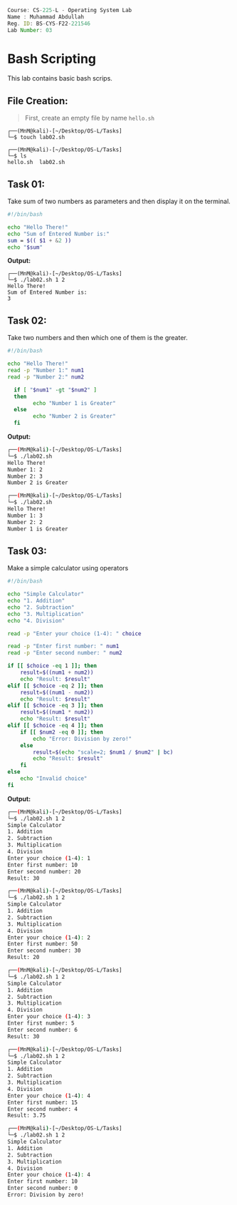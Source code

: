 ```jsx
Course: CS-225-L - Operating System Lab
Name : Muhammad Abdullah
Reg. ID: BS-CYS-F22-221546
Lab Number: 03
```

# Bash Scripting

This lab contains basic bash scrips.

## File Creation:
> First, create an empty file by name `hello.sh`

```console
┌──(MnM@kali)-[~/Desktop/OS-L/Tasks]
└─$ touch lab02.sh

┌──(MnM@kali)-[~/Desktop/OS-L/Tasks]
└─$ ls
hello.sh  lab02.sh
```

## Task 01:

Take sum of two numbers as parameters and then display it on the terminal.

```bash
#!/bin/bash

echo "Hello There!"
echo "Sum of Entered Number is:"
sum = $(( $1 + &2 ))
echo "$sum"
```

**Output:**

```console
┌──(MnM@kali)-[~/Desktop/OS-L/Tasks]
└─$ ./lab02.sh 1 2
Hello There!
Sum of Entered Number is:
3
```

## Task 02:

Take two numbers and then which one of them is the greater.

```bash
#!/bin/bash

echo "Hello There!"
read -p "Number 1:" num1
read -p "Number 2:" num2

  if [ "$num1" -gt "$num2" ]
  then
        echo "Number 1 is Greater"
  else
        echo "Number 2 is Greater"
  fi
```

**Output:**

```bash
┌──(MnM@kali)-[~/Desktop/OS-L/Tasks]
└─$ ./lab02.sh
Hello There!
Number 1: 2
Number 2: 3
Number 2 is Greater

┌──(MnM@kali)-[~/Desktop/OS-L/Tasks]
└─$ ./lab02.sh
Hello There!
Number 1: 3
Number 2: 2
Number 1 is Greater
```

## Task 03:

Make a simple calculator using operators

```bash
#!/bin/bash

echo "Simple Calculator"
echo "1. Addition"
echo "2. Subtraction"
echo "3. Multiplication"
echo "4. Division"

read -p "Enter your choice (1-4): " choice

read -p "Enter first number: " num1
read -p "Enter second number: " num2

if [[ $choice -eq 1 ]]; then
    result=$((num1 + num2))
    echo "Result: $result"
elif [[ $choice -eq 2 ]]; then
    result=$((num1 - num2))
    echo "Result: $result"
elif [[ $choice -eq 3 ]]; then
    result=$((num1 * num2))
    echo "Result: $result"
elif [[ $choice -eq 4 ]]; then
    if [[ $num2 -eq 0 ]]; then
        echo "Error: Division by zero!"
    else
        result=$(echo "scale=2; $num1 / $num2" | bc)
        echo "Result: $result"
    fi
else
    echo "Invalid choice"
fi

```

**Output:**

```bash
┌──(MnM@kali)-[~/Desktop/OS-L/Tasks]
└─$ ./lab02.sh 1 2
Simple Calculator
1. Addition
2. Subtraction
3. Multiplication
4. Division
Enter your choice (1-4): 1
Enter first number: 10
Enter second number: 20
Result: 30

┌──(MnM@kali)-[~/Desktop/OS-L/Tasks]
└─$ ./lab02.sh 1 2
Simple Calculator
1. Addition
2. Subtraction
3. Multiplication
4. Division
Enter your choice (1-4): 2
Enter first number: 50
Enter second number: 30
Result: 20

┌──(MnM@kali)-[~/Desktop/OS-L/Tasks]
└─$ ./lab02.sh 1 2
Simple Calculator
1. Addition
2. Subtraction
3. Multiplication
4. Division
Enter your choice (1-4): 3
Enter first number: 5
Enter second number: 6
Result: 30

┌──(MnM@kali)-[~/Desktop/OS-L/Tasks]
└─$ ./lab02.sh 1 2
Simple Calculator
1. Addition
2. Subtraction
3. Multiplication
4. Division
Enter your choice (1-4): 4
Enter first number: 15
Enter second number: 4
Result: 3.75

┌──(MnM@kali)-[~/Desktop/OS-L/Tasks]
└─$ ./lab02.sh 1 2
Simple Calculator
1. Addition
2. Subtraction
3. Multiplication
4. Division
Enter your choice (1-4): 4
Enter first number: 10
Enter second number: 0
Error: Division by zero!

```
